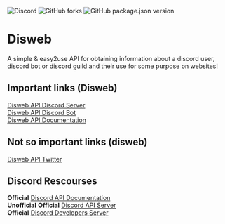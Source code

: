 ![Discord](https://img.shields.io/discord/913077572252864552?label=Disweb%20API&style=flat-square)
![GitHub forks](https://img.shields.io/github/forks/diswebsite/disweb?label=Forks&logo=github&style=flat-square)
![GitHub package.json version](https://img.shields.io/github/package-json/v/diswebsite/disweb?label=version&style=flat-square)

# Disweb
A simple &amp; easy2use API for obtaining information about a discord user, discord bot or  discord guild and their use for some purpose on websites! 


## Important links (Disweb)
[Disweb API Discord Server](https://discord.gg/VhSSy2hHbX)\
[Disweb API Discord Bot](https://t.co/OD9a70YwVV)\
[Disweb API Documentation](https://invalidlenni.gitbook.io/disweb/)

## Not so important links (disweb)
[Disweb API Twitter](https://twitter.com/DiswebAPI)


## Discord Rescourses
**Official** [Discord API Documentation](https://discord.dev/)\
**Unofficial** **Official** [Discord API Server](https://discord.gg/discord-api)\
**Official** [Discord Developers Server](https://discord.gg/discord-developers)


